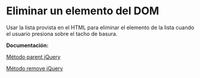 # Eliminar un elemento del DOM

Usar la lista provista en el HTML para eliminar el elemento de la lista cuando el usuario presiona sobre el tacho de basura.

**Documentación:**

[Método parent jQuery](https://api.jquery.com/parent/)

[Método remove jQuery](https://api.jquery.com/remove/#remove-selector)